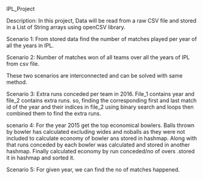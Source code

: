 IPL_Project

Description:
In this project, Data will be read from a raw CSV file and stored in a List of String arrays using openCSV library.

Scenario 1:
From stored data find the number of matches played per year of all the years in IPL.

Scenario 2:
Number of matches won of all teams over all the years of IPL from csv file.

These two scenarios are interconnected and can be solved with same method.

Scenario 3:
Extra runs conceded per team in 2016. File_1 contains year and file_2 contains extra runs.
so, finding the corresponding first and last match id of the year and their indices in file_2 using binary search and loops
then combined them to find the extra runs.

scenario 4:
For the year 2015 get the top economical bowlers. Balls thrown by bowler has calculated excluding wides and noballs as they were 
not included to calculate economy of bowler ans stored in hashmap. Along with that runs conceded by each bowler was calculated and stored
in another hashmap. Finally calculated economy by run conceded/no of overs .stored it in hashmap and sorted it.

Scenario 5:
For given year, we can find the no of matches happened.


